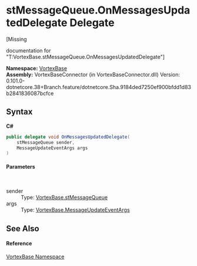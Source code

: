 # stMessageQueue.OnMessagesUpdatedDelegate Delegate
 

\[Missing <summary> documentation for "T:VortexBase.stMessageQueue.OnMessagesUpdatedDelegate"\]

**Namespace:**&nbsp;<a href="N_VortexBase.md">VortexBase</a><br />**Assembly:**&nbsp;VortexBaseConnector (in VortexBaseConnector.dll) Version: 0.101.0-dotnetcore.38+Branch.feature/dotnetcore.Sha.9184ded7250ef900bfdd1d83b2841836087bcfce

## Syntax

**C#**<br />
``` C#
public delegate void OnMessagesUpdatedDelegate(
	stMessageQueue sender,
	MessageUpdateEventArgs args
)
```


#### Parameters
&nbsp;<dl><dt>sender</dt><dd>Type: <a href="T_VortexBase_stMessageQueue.md">VortexBase.stMessageQueue</a><br /></dd><dt>args</dt><dd>Type: <a href="T_VortexBase_MessageUpdateEventArgs.md">VortexBase.MessageUpdateEventArgs</a><br /></dd></dl>

## See Also


#### Reference
<a href="N_VortexBase.md">VortexBase Namespace</a><br />